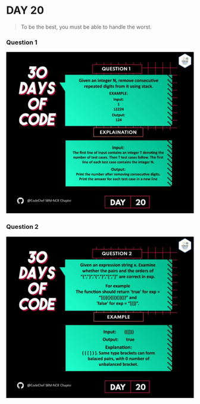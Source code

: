 # DAY 20
>  To be the best, you must be able to handle the worst.
### Question 1
<p align="center">
  <img width="auto" height="auto" src="../../.github/Day20-1.jpg">
</p>

### Question 2
<p align="center">
  <img width="auto" height="auto" src="../../.github/Day20-2.jpg">
</p>
